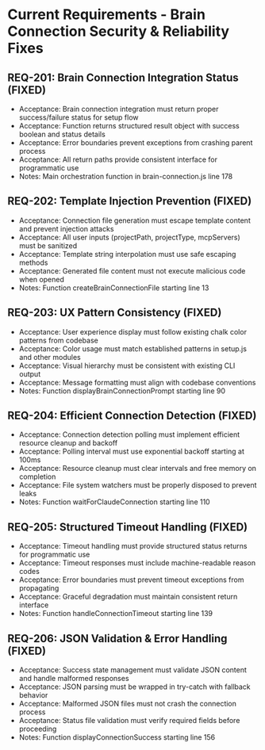 # Current Requirements - Brain Connection Security & Reliability Fixes

## REQ-201: Brain Connection Integration Status (FIXED)
- Acceptance: Brain connection integration must return proper success/failure status for setup flow
- Acceptance: Function returns structured result object with success boolean and status details
- Acceptance: Error boundaries prevent exceptions from crashing parent process
- Acceptance: All return paths provide consistent interface for programmatic use
- Notes: Main orchestration function in brain-connection.js line 178

## REQ-202: Template Injection Prevention (FIXED)  
- Acceptance: Connection file generation must escape template content and prevent injection attacks
- Acceptance: All user inputs (projectPath, projectType, mcpServers) must be sanitized
- Acceptance: Template string interpolation must use safe escaping methods
- Acceptance: Generated file content must not execute malicious code when opened
- Notes: Function createBrainConnectionFile starting line 13

## REQ-203: UX Pattern Consistency (FIXED)
- Acceptance: User experience display must follow existing chalk color patterns from codebase
- Acceptance: Color usage must match established patterns in setup.js and other modules
- Acceptance: Visual hierarchy must be consistent with existing CLI output
- Acceptance: Message formatting must align with codebase conventions
- Notes: Function displayBrainConnectionPrompt starting line 90

## REQ-204: Efficient Connection Detection (FIXED)
- Acceptance: Connection detection polling must implement efficient resource cleanup and backoff
- Acceptance: Polling interval must use exponential backoff starting at 100ms
- Acceptance: Resource cleanup must clear intervals and free memory on completion
- Acceptance: File system watchers must be properly disposed to prevent leaks
- Notes: Function waitForClaudeConnection starting line 110

## REQ-205: Structured Timeout Handling (FIXED)
- Acceptance: Timeout handling must provide structured status returns for programmatic use
- Acceptance: Timeout responses must include machine-readable reason codes
- Acceptance: Error boundaries must prevent timeout exceptions from propagating
- Acceptance: Graceful degradation must maintain consistent return interface
- Notes: Function handleConnectionTimeout starting line 139

## REQ-206: JSON Validation & Error Handling (FIXED)
- Acceptance: Success state management must validate JSON content and handle malformed responses
- Acceptance: JSON parsing must be wrapped in try-catch with fallback behavior
- Acceptance: Malformed JSON files must not crash the connection process
- Acceptance: Status file validation must verify required fields before proceeding
- Notes: Function displayConnectionSuccess starting line 156